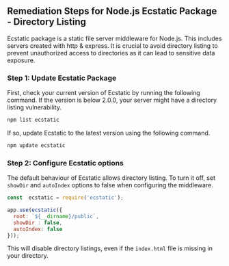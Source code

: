 

## Remediation Steps for Node.js Ecstatic Package - Directory Listing
Ecstatic package is a static file server middleware for Node.js. This includes servers created with http & express. It is crucial to avoid directory listing to prevent unauthorized access to directories as it can lead to sensitive data exposure.

### Step 1: Update Ecstatic Package
First, check your current version of Ecstatic by running the following command. If the version is below 2.0.0, your server might have a directory listing vulnerability.
```bash
npm list ecstatic
```
If so, update Ecstatic to the latest version using the following command.
```bash
npm update ecstatic
```

### Step 2: Configure Ecstatic options
The default behaviour of Ecstatic allows directory listing. To turn it off, set `showDir` and `autoIndex` options to false when configuring the middleware.
```javascript
const  ecstatic = require('ecstatic');

app.use(ecstatic({
  root: `${__dirname}/public`,
  showDir : false,
  autoIndex: false
}));
```
This will disable directory listings, even if the `index.html` file is missing in your directory. 
